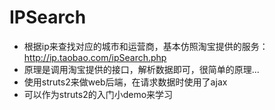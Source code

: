 # IPSearch
* 根据ip来查找对应的城市和运营商，基本仿照淘宝提供的服务：http://ip.taobao.com/ipSearch.php
* 原理是调用淘宝提供的接口，解析数据即可，很简单的原理...
* 使用struts2来做web后端，在请求数据时使用了ajax
* 可以作为struts2的入门小demo来学习
